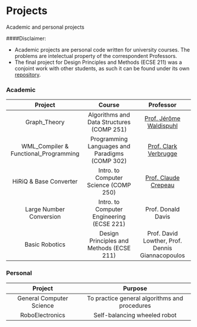 # Projects

Academic and personal projects

####Disclaimer:

-  Academic projects are personal code written for university courses. The problems are intelectual property of the correspondent Professors.  
-  The final project for Design Principles and Methods (ECSE 211) was a conjoint work with other students, as such it can be found under its own [repository](https://github.com/CamiloGarciaLaRotta/DPM).

### Academic

|  __Project__              	|  __Course__           	|   __Professor__	|
|:---:	                    |:---:	                |:---:          |
|   Graph_Theory	|  Algorithms and Data Structures (COMP 251)	|  [Prof. Jérôme Waldispuhl](http://www.cs.mcgill.ca/~jeromew/) 	|
|   WML_Compiler & Functional_Programming	|   Programming Languages and Paradigms (COMP 302)	|   [Prof. Clark Verbrugge](http://www.sable.mcgill.ca/~clump/)	|
|   HiRiQ & Base Converter	|  Intro. to Computer Science (COMP 250) 	|   [Prof. Claude Crepeau](http://www.cs.mcgill.ca/~crepeau/)	|
|   Large Number Conversion	|   Intro. to Computer Engineering (ECSE 221)	|  Prof. Donald Davis 	|
|   Basic Robotics	|   Design Principles and Methods (ECSE 211)	|  Prof. David Lowther, Prof. Dennis Giannacopoulos 	|

### Personal

|  __Project__  |  __Purpose__  |  
|  :---:    |  :---:    |    
|  General Computer Science |  To practice general algorithms and procedures      |    
|  RoboElectronics          |  Self-balancing wheeled robot      |  
